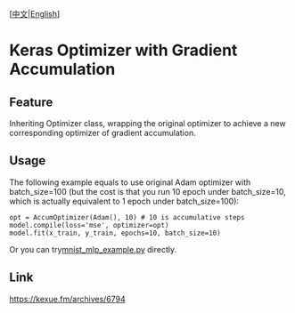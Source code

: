 [<a href="https://github.com/bojone/accum_optimizer_for_keras/blob/master/README.md">中文</a>|<a href="https://github.com/bojone/accum_optimizer_for_keras/blob/master/README_en.md">English</a>]

# Keras Optimizer with Gradient Accumulation

## Feature

Inheriting Optimizer class, wrapping the original optimizer to achieve a new corresponding optimizer of gradient accumulation.

## Usage

The following example equals to use original Adam optimizer with batch_size=100 (but the cost is that you run 10 epoch under batch_size=10, which is actually equivalent to 1 epoch under batch_size=100):
```
opt = AccumOptimizer(Adam(), 10) # 10 is accumulative steps
model.compile(loss='mse', optimizer=opt)
model.fit(x_train, y_train, epochs=10, batch_size=10)
```
Or you can try<a href="https://github.com/bojone/accum_optimizer_for_keras/blob/master/mnist_mlp_example.py">mnist_mlp_example.py</a> directly.

## Link
https://kexue.fm/archives/6794
